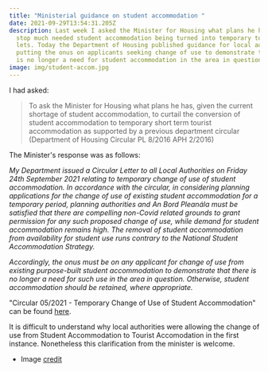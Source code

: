 ```yaml
---
title: "Ministerial guidance on student accommodation "
date: 2021-09-29T13:54:31.205Z
description: Last week I asked the Minister for Housing what plans he had to
  stop much needed student accommodation being turned into temporary tourist
  lets. Today the Department of Housing published guidance for local authorities
  putting the onus on applicants seeking change of use to demonstrate that there
  is no longer a need for student accommodation in the area in question.
image: img/student-accom.jpg
---
```

I had asked:

> To ask the Minister for Housing what plans he has, given the current shortage of student accommodation, to curtail the conversion of student accommodation to temporary short term tourist accommodation as supported by a previous department circular (Department of Housing Circular PL 8/2016 APH 2/2016)

The Minister's response was as follows:

*My Department issued a Circular Letter to all Local Authorities on Friday 24th September 2021 relating to temporary change of use of student accommodation.   In accordance with the circular, in considering planning applications for the change of use of existing student accommodation for a temporary period, planning authorities and An Bord Pleanála must be satisfied that there are compelling non-Covid related grounds to grant permission for any such proposed change of use, while demand for student accommodation remains high.  The removal of student accommodation from availability for student use runs contrary to the National Student Accommodation Strategy.*  

*Accordingly, the onus must be on any applicant for change of use from existing purpose-built student accommodation to demonstrate that there is no longer a need for such use in the area in question.  Otherwise, student accommodation should be retained, where appropriate.*

"Circular 05/2021 - Temporary Change of Use of Student Accommodation" can be found [here](https://www.gov.ie/en/publication/b687d-circular-052021-temporary-change-of-use-of-student-accommodation/).

It is difficult to understand why local authorities were allowing the change of use from Student Accommodation to Tourist Accomodation in the first instance. Nonetheless this clarification from the minister is welcome.  



* Image [credit](https://www.flickr.com/photos/infomatique/)